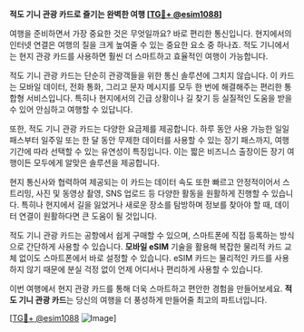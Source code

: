 **적도 기니 관광 카드로 즐기는 완벽한 여행 [[TG💪+ @esim1088](https://t.me/s/esim1088)]**

여행을 준비하면서 가장 중요한 것은 무엇일까요? 바로 편리한 통신입니다. 현지에서의 인터넷 연결은 여행의 질을 크게 높여줄 수 있는 중요한 요소 중 하나죠. 적도 기니에서는 현지 관광 카드를 사용하면 훨씬 더 스마트하고 효율적인 여행이 가능합니다.

적도 기니 관광 카드는 단순히 관광객들을 위한 통신 솔루션에 그치지 않습니다. 이 카드는 모바일 데이터, 전화 통화, 그리고 문자 메시지를 모두 한 번에 해결해주는 편리한 통합형 서비스입니다. 특히나 현지에서의 긴급 상황이나 길 찾기 등 실질적인 도움을 받을 수 있어 안심하고 여행할 수 있답니다.  

또한, 적도 기니 관광 카드는 다양한 요금제를 제공합니다. 하루 동안 사용 가능한 일일 패스부터 일주일 또는 한 달 동안 무제한 데이터를 사용할 수 있는 장기 패스까지, 여행 기간에 따라 선택할 수 있는 유연성이 특징입니다. 이는 짧은 비즈니스 출장이든 장기 여행이든 모두에게 알맞은 솔루션을 제공합니다.

현지 통신사와 협력하여 제공되는 이 카드는 데이터 속도 또한 빠르고 안정적이어서 스트리밍, 사진 및 동영상 촬영, SNS 업로드 등 다양한 활동을 원활하게 진행할 수 있습니다. 특히나 현지에서 길을 잃었거나 새로운 장소를 탐방하며 정보를 찾아야 할 때, 데이터 연결이 원활하다면 큰 도움이 될 것입니다.

적도 기니 관광 카드는 공항에서 쉽게 구매할 수 있으며, 스마트폰에 직접 등록하는 방식으로 간단하게 사용할 수 있습니다. **모바일 eSIM** 기술을 활용해 복잡한 물리적 카드 교체 없이도 스마트폰에서 바로 설정할 수 있습니다. eSIM 카드는 물리적인 카드를 사용하지 않기 때문에 분실 걱정 없이 언제 어디서나 편리하게 사용할 수 있습니다.

이번 여행에서 현지 관광 카드를 통해 더욱 스마트하고 편안한 경험을 만들어보세요. **적도 기니 관광 카드**는 당신의 여행을 더 풍성하게 만들어줄 최고의 파트너입니다.

[[TG💪+ @esim1088](https://t.me/s/esim1088) ![Image](https://i.postimg.cc/Y0z9fWf4/image.png)]